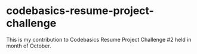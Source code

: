 # codebasics-resume-project-challenge
This is my contribution to Codebasics Resume Project Challenge #2 held in month of October.
